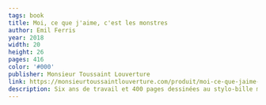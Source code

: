 ```yaml
---
tags: book
title: Moi, ce que j'aime, c'est les monstres
author: Emil Ferris
year: 2018
width: 20
height: 26
pages: 416
color: '#000'
publisher: Monsieur Toussaint Louverture
link: https://monsieurtoussaintlouverture.com/produit/moi-ce-que-jaime-cest-les-monstres-demil-ferris/
description: Six ans de travail et 400 pages dessinées au stylo-bille malgré une main droite paralysée… déjà, ça se pose là. Je vais parfois un peu vite quand je lis une BD, mais là, je me suis arrêté sur toutes les pages, bouche bée. Emil Ferris est bien décidée à représenter avec force chaque recoin des tréfonds de l'âme humaine. Il y a plus d'histoire dans chacun de ces visages au regard profond que dans 15 saisons de <cite>Faites entrer l'accusé</cite>. Ce livre est hanté.
---
```


